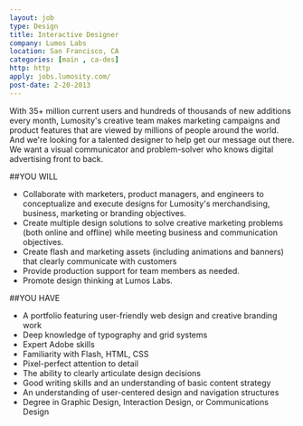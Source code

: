 ```yaml
---
layout: job
type: Design
title: Interactive Designer
company: Lumos Labs
location: San Francisco, CA
categories: [main , ca-des]
http: http
apply: jobs.lumosity.com/
post-date: 2-20-2013
---
```


With 35+ million current users and hundreds of thousands of new additions every month, Lumosity's creative team makes marketing campaigns and product features that are viewed by millions of people around the world. And we're looking for a talented designer to help get our message out there. We want a visual communicator and problem-solver who knows digital advertising front to back.
 
##YOU WILL

* Collaborate with marketers, product managers, and engineers to conceptualize and execute designs for Lumosity's merchandising, business, marketing or branding objectives. 
* Create multiple design solutions to solve creative marketing problems (both online and offline) while meeting business and communication objectives.
* Create flash and marketing assets (including animations and banners) that clearly communicate with customers
* Provide production support for team members as needed.
* Promote design thinking at Lumos Labs.

##YOU HAVE

* A portfolio featuring user-friendly web design and creative branding work
* Deep knowledge of typography and grid systems
* Expert Adobe skills
* Familiarity with Flash, HTML, CSS
* Pixel-perfect attention to detail
* The ability to clearly articulate design decisions
* Good writing skills and an understanding of basic content strategy
* An understanding of user-centered design and navigation structures
* Degree in Graphic Design, Interaction Design, or Communications Design
